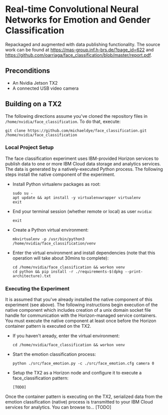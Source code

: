 # Real-time Convolutional Neural Networks for Emotion and Gender Classification

Repackaged and augmented with data publishing functionality. The source work can be found at https://mas-group.inf.h-brs.de/?page_id=622 and https://github.com/oarriaga/face_classification/blob/master/report.pdf.

## Preconditions

* An Nvidia Jetson TX2
* A connected USB video camera

## Building on a TX2

The following directions assume you've cloned the repository files in `/home/nvidia/face_classification`. To do that, execute:

    git clone https://github.com/michaeldye/face_classification.git /home/nvidia/face_classification

### Local Project Setup

The face classification experiment uses IBM-provided Horizon services to publish data to one or more IBM Cloud data storage and analytics services. The data is generated by a natively-executed Python process. The following steps install the native component of the experiment.

* Install Python virtualenv packages as root:

      sudo su -
      apt update && apt install -y virtualenvwrapper virtualenv
      exit

* End your terminal session (whether remote or local) as user `nvidia`:

      exit

* Create a Python virtual environment:

      mkvirtualenv -p /usr/bin/python3 /home/nvidia/face_classification/venv

* Enter the virtual environment and install dependencies (note that this operation will take about 30mins to complete):

      cd /home/nvidia/face_classification && workon venv
      cd python && pip install -r ./requirements-$(dpkg --print-architecture).txt

### Executing the Experiment

It is assumed that you've already installed the native component of this experiment (see above). The following instructions begin execution of the native component which includes creation of a unix domain socket file handle for communication with the Horizon-managed service containers. You must execute the native component at least once before the Horizon container pattern is executed on the TX2.

* If you haven't aready, enter the virtual environment:

      cd /home/nvidia/face_classification && workon venv

* Start the emotion classification process:

      python ./src/face_emotion.py -c ./src/face_emotion.cfg camera 0

* Setup the TX2 as a Horizon node and configure it to execute a face_classification pattern:

      [TODO]

Once the container pattern is executing on the TX2, serialized data from the emotion classification (native) process is transmitted to your IBM Cloud services for analytics. You can browse to... [TODO]
